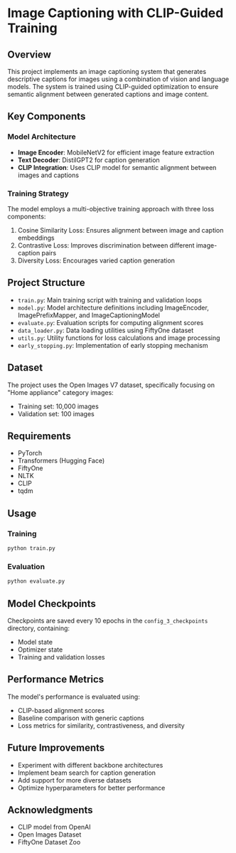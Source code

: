 # Image Captioning with CLIP-Guided Training

## Overview

This project implements an image captioning system that generates descriptive captions for images using a combination of vision and language models. The system is trained using CLIP-guided optimization to ensure semantic alignment between generated captions and image content.

## Key Components

### Model Architecture

- **Image Encoder**: MobileNetV2 for efficient image feature extraction
- **Text Decoder**: DistilGPT2 for caption generation
- **CLIP Integration**: Uses CLIP model for semantic alignment between images and captions

### Training Strategy

The model employs a multi-objective training approach with three loss components:

1. Cosine Similarity Loss: Ensures alignment between image and caption embeddings
2. Contrastive Loss: Improves discrimination between different image-caption pairs
3. Diversity Loss: Encourages varied caption generation

## Project Structure

- `train.py`: Main training script with training and validation loops
- `model.py`: Model architecture definitions including ImageEncoder, ImagePrefixMapper, and ImageCaptioningModel
- `evaluate.py`: Evaluation scripts for computing alignment scores
- `data_loader.py`: Data loading utilities using FiftyOne dataset
- `utils.py`: Utility functions for loss calculations and image processing
- `early_stopping.py`: Implementation of early stopping mechanism

## Dataset

The project uses the Open Images V7 dataset, specifically focusing on "Home appliance" category images:

- Training set: 10,000 images
- Validation set: 100 images

## Requirements

- PyTorch
- Transformers (Hugging Face)
- FiftyOne
- NLTK
- CLIP
- tqdm

## Usage

### Training

```python
python train.py
```

### Evaluation

```python
python evaluate.py
```

## Model Checkpoints

Checkpoints are saved every 10 epochs in the `config_3_checkpoints` directory, containing:

- Model state
- Optimizer state
- Training and validation losses

## Performance Metrics

The model's performance is evaluated using:

- CLIP-based alignment scores
- Baseline comparison with generic captions
- Loss metrics for similarity, contrastiveness, and diversity

## Future Improvements

- Experiment with different backbone architectures
- Implement beam search for caption generation
- Add support for more diverse datasets
- Optimize hyperparameters for better performance

## Acknowledgments

- CLIP model from OpenAI
- Open Images Dataset
- FiftyOne Dataset Zoo
